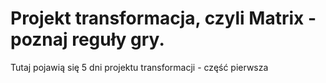 # Projekt transformacja, czyli Matrix - poznaj reguły gry.

Tutaj pojawią się 5 dni projektu transformacji - część pierwsza
